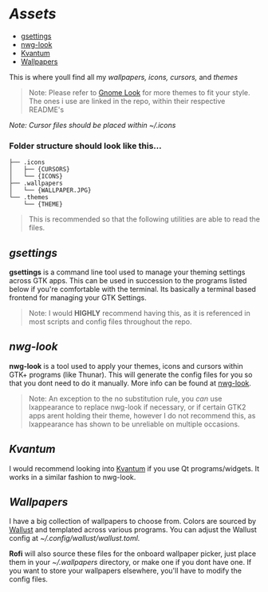 # *Assets* 
- [gsettings](#gsettings)
- [nwg-look](#nwg-look)
- [Kvantum](#Kvantum)
- [Wallpapers](#Wallpapers)


This is where youll find all my *wallpapers, icons, cursors,* and *themes*

> Note: Please refer to [Gnome Look](https://www.gnome-look.org/browse?ord=rating) for more themes to fit your style. The ones i use are linked in the repo, within their respective README's

_Note: Cursor files should be placed within ~/.icons_

### Folder structure should look like this...

```
├── .icons
│   ├── {CURSORS}
│   └── {ICONS}
├── .wallpapers
│   └── {WALLPAPER.JPG}
└── .themes
    └── {THEME}
```

> This is recommended so that the following utilities are able to read the files.

## *gsettings*

**gsettings** is a command line tool used to manage your theming settings across GTK apps. This can be used in succession to the programs listed below if you're comfortable with the terminal. Its basically a terminal based frontend for managing your GTK Settings.

> Note: I would **HIGHLY** recommend having this, as it is referenced in most scripts and config files throughout the repo.

## *nwg-look*

**nwg-look** is a tool used to apply your themes, icons and
cursors within GTK+ programs (like Thunar). This will generate the config files for you
so that you dont need to do it manually. More info can be found at [nwg-look](https://nwg-piotr.github.io/nwg-shell/nwg-look.html).

> Note: An exception to the no substitution rule, you *can* use lxappearance to replace nwg-look if necessary, or if certain GTK2 apps arent holding their theme, however I do not recommend this, as lxappearance has
shown to be unreliable on multiple occasions.

## *Kvantum* 

I would recommend looking into [Kvantum](https://github.com/tsujan/Kvantum/blob/master/Kvantum/INSTALL.md) if you use Qt programs/widgets. It works in a similar fashion to nwg-look.

## *Wallpapers*

I have a big collection of wallpapers to choose from. Colors are sourced by [Wallust](https://codeberg.org/explosion-mental/wallust) and templated across various programs. You can adjust the Wallust config at *~/.config/wallust/wallust.toml.*

**Rofi** will also source these files for the onboard wallpaper picker, just place them in your *~/.wallpapers* directory, or make one if you dont have one. If you want to store your wallpapers elsewhere, you'll have to modify the config files.

